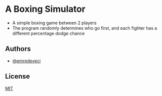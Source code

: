 # A Boxing Simulator

- A simple boxing game between 2 players
- The program randomly determines who go first, and each fighter has a different percentage dodge chance
## Authors

- [@emredeveci](https://github.com/emredeveci)


## License

[MIT](https://choosealicense.com/licenses/mit/)

